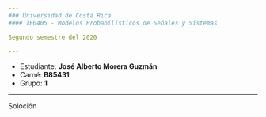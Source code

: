 ```yaml
---
### Universidad de Costa Rica
#### IE0405 - Modelos Probabilísticos de Señales y Sistemas

Segundo semestre del 2020

---
```


* Estudiante: **José Alberto Morera Guzmán**
* Carné: **B85431**
* Grupo: **1**
---
Soloción
